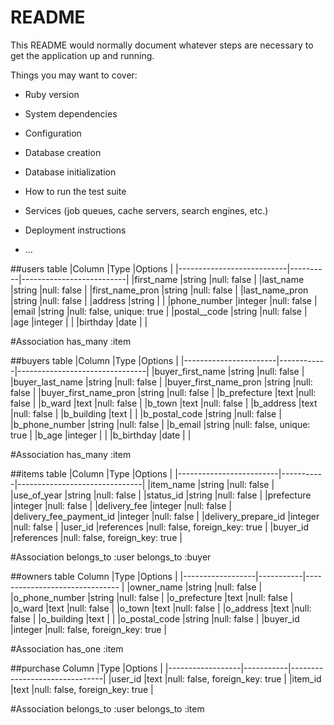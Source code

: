# README

This README would normally document whatever steps are necessary to get the
application up and running.

Things you may want to cover:

* Ruby version

* System dependencies

* Configuration

* Database creation

* Database initialization

* How to run the test suite

* Services (job queues, cache servers, search engines, etc.)

* Deployment instructions

* ...

##users table
|Column                     |Type      |Options                   |
|---------------------------|----------|--------------------------|
|first_name                 |string    |null: false               |
|last_name                  |string    |null: false               |
|first_name_pron            |string    |null: false               |
|last_name_pron             |string    |null: false               |
|address                    |string    |                          |
|phone_number               |integer   |null: false               |
|email                      |string    |null: false, unique: true |
|postal__code               |string    |null: false               |
|age                        |integer   |                          |
|birthday                   |date      |                          |

#Association
has_many :item


##buyers table
|Column                 |Type    |Options                             |
|-----------------------|------------|--------------------------------|
|buyer_first_name       |string      |null: false                     |
|buyer_last_name        |string      |null: false                     |
|buyer_first_name_pron  |string      |null: false                     |
|buyer_first_name_pron  |string      |null: false                     |
|b_prefecture           |text        |null: false                     |
|b_ward                 |text        |null: false                     |
|b_town                 |text        |null: false                     |
|b_address              |text        |null: false                     |
|b_building             |text        |                                |
|b_postal_code          |string      |null: false                     |
|b_phone_number         |string      |null: false                     |
|b_email                |string      |null: false, unique: true       |
|b_age                  |integer     |                                |
|b_birthday             |date        |                                |

#Association
has_many :item

##items table
|Column                   |Type       |Options                  |
|-------------------------|-----------|-------------------------------|
|item_name                |string     |null: false                    |
|use_of_year              |string     |null: false                    |
|status_id                |string     |null: false                    |
|prefecture               |integer    |null: false                    |
|delivery_fee             |integer    |null: false                    |
|delivery_fee_payment_id  |integer    |null: false                    |
|delivery_prepare_id      |integer    |null: false                    |
|user_id                  |references |null: false, foreign_key: true |
|buyer_id                 |references |null: false, foreign_key: true |

#Association
 belongs_to :user
 belongs_to :buyer

##owners table
Column             |Type       |Options                         |
|------------------|-----------|------------------------------- |
|owner_name        |string     |null: false                     |
|o_phone_number    |string     |null: false                     |
|o_prefecture      |text       |null: false                     |
|o_ward            |text       |null: false                     |
|o_town            |text       |null: false                     |
|o_address         |text       |null: false                     |
|o_building        |text       |                                |
|o_postal_code     |string     |null: false                     |
|buyer_id          |integer    |null: false, foreign_key: true  |

#Association
has_one :item

##purchase
Column             |Type       |Options                        |
|------------------|-----------|-------------------------------|
|user_id          |text        |null: false, foreign_key: true |
|item_id          |text        |null: false, foreign_key: true |

#Association
belongs_to :user
belongs_to :item